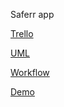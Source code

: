 Saferr app

[Trello](https://trello.com/invite/b/IBUuMfFu/ATTI479c28cff7abc9bfe1845a3d07cf8e8755ED8E4E/mds-project)

[UML](https://viewer.diagrams.net/?tags=%7B%7D&highlight=0000ff&edit=_blank&layers=1&nav=1&title=Saferr_UML.drawio#R7V1rj6M4Fv0t%2ByHS9Egp8czjY716ZlfVu6WuXs3MRyc4idUEZ8GpVObX7zXYBDAkJIVDdctSqysYY8Dn3OtzLzYM3Pv1228x2qy%2B0ACHA8cK3gbuw8BxPM%2BC%2F3nBPivwPTsrWMYkyIoKBS%2FkbywKxXHLLQlwUqrIKA0Z2ZQL5zSK8JyVylAc01252oKG5bNu0BIrBS9zFKqlf5CArbLSiW8dyn%2FHZLmSZ7YtsWeG5t%2BXMd1G4nwRjXC2Z41kM6JqskIB3RWK3MeBex9TyrJf67d7HPJelT2WHfe5YW9%2ByTGOWJsD6J6tdoSGX%2F5YP8fuvzZPyztnKFp5ReFWdMV%2FExyLC2Z72T%2FJjqxDBLfm3i1oxF7EHhu2UUiWEfyew2XAke7dK44Zga69FTsY3UDpfEXC4Ant6ZZfbMKg3%2BTW3YrG5G9oFoWiTdgdM8ESZ1Sq8cKPhGILSmOcQJ1n2QN2pegLeitVfEIJEwVzGoZok5BZfhtrFC9JdEcZo2tRSe1g2Vtwh%2FitUCQ6%2FDdM15jFe6gi99ojgb4wDGkouwPL8iqrAsPGE0FuQexl3nR%2Btq9gCChawh0cTmdNyqebqKcb15zNtcpnQyFAGSGG7zizkyKt4EfhRg9FKdnOIJ6jEG8Im3iNCDRzm7IvJtFSYSJ0PEsZEtPv%2BJ6GFCj3kFodUJOEYaVIsjPEC9bIzWSD5nCup7TOg3co%2BSq6iBdROHYRpga8IkGAI84ryhBDGYk4YzaURCztQ%2F8O%2FkGv3ls3%2FsCHC7%2BHbfuwDf949Zjd0wjuBZGUYhgYusOcpTXkO2q%2FpxkpGAHm1IqAsl4dAUtcOBf4US3wG5QkOxoHBnuN2PtOz9jb6nBzu2UruE0AhhEamYGno4Enly5Hxh3%2FzHHnfdB7CvQDB%2B7UCinc%2Fi%2BfjLGfMPZOPH0d5Pqs3W%2BGHOzPYN495nUe%2FrqYq8P7PWHgA41r1xZTtA4qnJEu7y5j3Iqqi9AaG0V3hsGPWpPho8h5e1yv50kku4%2FD%2Fyw20558MDTomga9K3tHVfacBjHm3YGDx1eccyH9bYighwhSv%2FdHBFXncyIkmDHockGBF7ll8O8Yf9vy%2Bh4QJjWqvwJzSFL4Mphlwt2%2BCOM1oBXiA6jfOOYPQ1sB3lWBd2tADtEMh880IWk6wn2Is7oV8E%2FhWyYwiVY4Jnpxd1tqQG3x%2FbQh2MuGgNTpm4hPB%2FB9e3y3zuA58tvNK2XYIK8L%2BVHfrt5tsvmA7iKDvU7sp61Dfl06rym5t8RMyjuDvIaA3%2B474nfUFF%2BGfGKQ14q813uQr%2BZ6nmlI5vg%2FiwX8HyuYmxRvRynekdXS3%2BdysHvwVZnHA%2FsZCpb439v1jINoMr1tzT83pR8n0%2BvWp%2FgSGr6aBN%2FVaNB%2FprdO9Jv8zln5nfNhb5vX1eX9XfUBnxB93PxNnKcJ9knfTt9XJZ9M662pAV4b8Lbdt593HVXsy6e4Rudr0vkTuW7ipM6Xz3m6x92tlXkhYoRtA5xJvIBued8Ysz9q9rkJ%2FUAiv356dkijpYFfO%2Fy9i3u3fjYPTiO6QnBnkO8Y%2Bd7nbXiqwK%2BH2oz1F471XmVtlt%2Fa2l1dY72vgj4Ux3Bbr5N6xtLrzebHGeK9%2Bjwe22%2FE6I6j7drg3jXuvY%2FtXv3MvAAn85hssnSYSeDrI0D%2FQ7z6yJ4TIJumkxiXrw35%2FidlevVhnZynY8DXCH7bmZn6wK8P6kBZs21ihnyN0Pu9a736h%2FZzsSQvxb5pfZ6B%2F73wT3qXfOqz2nRxVmnSTrZA6%2Bg8HkOF9wZ9Vt%2Fiz1ejvjS%2F8wVtFLhNiqejFE%2Frlbn2SBvu6mO8PKNr5uuca%2Fl%2Be058lHTPRCXAwBmFLOv2qAT36H9b%2FjYybjBUDAzxcvYL71j4Kf98SvvL4q5huEBrEu6zqr%2Fj8BVzvAv7k9Ss%2BV7b2bwVd2Qn5XsiGq%2B5M8j3vaKYIPgLrAGJGsvwpLHeHG2aquxEF%2FOdnpXZuRViBs5rKFinHknjzQpFokknK%2BOGMBT0vk3bWLDCHhIF%2BSMSS95ougfYFiULaF2eJzWUjBHpe%2BsKJ%2BFvQCpfVt4W3MnsO4HmeJuZOQ4Fp0r1Di%2BkG1ZQdDh5OYDFH58KVxrgOY3T1%2FAM2YrMv0c4yQND0Iiyd6p1C0gerVe4nFI9sHLEqp0TkGQTor2snk4oc6x%2FkDU3YhRlXS%2FpCr%2BW4i9acw8TzRL%2BRyxEb1iDXq5bsx1mbX7OzESeot5B7laE4RdAjhfvYsSbWLG1HOK0uZfWWUVdE8N8dbqA0kdmOmDXsNe81%2B%2Bq0wH9prc5oSAwc8J0gd57DNG05stMBtQKvG33nT%2F2m9Z8LXG2tDv5Z%2FQVRUts4NcAf%2Fv3O%2BmCX00jNr7CwyQPLkseVN%2FY2PqVjflU4e5hr08fshU2r%2FU6y%2BQnrcnwUd7dKN2LkfXvkPVnw9729Y26ZP1ITRLnw%2Fw3bvVmeO8e9FFLP6%2FP1usyhGJBv0FdE%2Bp1K7uui7oawj%2B%2BMSxf918EGwpv%2BUc2YGsWUq6p7qBIiC57lG1%2BJvz8af8XEl9pJhIHYgd0Yrz%2Fk29A94vNv0TNdOPhrVjzYS%2B33ggrHAZbfxX2HA7iG%2FKYRkmW0G08x0d6Rr6aAZQl%2BL1jFbN6OCh9XESFvE63x5ivqHnFpUs78rWH52zh1eFLD25FLspPqcg2stt8ztdrfW5qKX%2BXTFNLWT8oLXX1JYiRmlXQT8QLCFUgrzcdnUVfvvUM4gG6isc97%2BSnXE14kp%2FSd%2FRB0GllZZs%2FvZif1ZaqXyvRzM%2BxOjzCBVg3N%2FDfr8coSjfp6FQgYYGsjoxdZe2AoDWNgm8rElXCWtuTBQVqc0xlbA3j14ouaYTCx0PpqTF3JuLXli7aushF25pctEyinDQBGUSfNAHBtqF140wtt0Q4uyOXXZ0dMPYvNYmRV2lp0s4kDi3JinSxAJWnxWzUWYf2EbMBfJ540FY2mJMZozxwTPM2jRrwob2Uy829KuXyr4%2BJswyKn%2FGq45J14zpy0v2%2B1NB7mTQtN1ppQB%2BmE%2FVh38%2FsCqVLK0qE3L2dEAl2yXne2OMriwQ57eOkh5RrFc%2FwkJPJeFSWjG43vHYqOdDx%2BFIP6VTk8cRr5yGBgmhfqCbcyBGnbpVP5Fqj41dWPWAisqwHU82u4eoOe6IGhEeMWyQAChZ9bi7gtE%2Bvm1RRNtFG%2Bzhj0p7rVABx1IRM3dOWqgztbsaWGhB9TQ2r5vtYH8fHNgVY3rQUYt1Mx%2B5xDwob3blB%2Bf6ak97tveFOVdtdHO443mWeqzM3oD7qtVXaFeRaVXnVyLejab%2BWukxaRb0IO8fihx2psOvJLlVKH5Nd52EjH418EHC6wWZol41oWHXWGsFSn5XX2M%2BHcdt9SOMbyy7lz0Aee%2B6Vc2hC7JyUxzKzf4489vxyAmE47oTU03GZ1F6V1O1Tau6Jlj5A%2FmDS4j2TBTMS4rJoRudKljzzVeamf4qZwhbsM2zhcuLabYnbNqzr%2BkFE%2Fmn081lZif5aJrW6IpxUbFcQPrlXbTu8TnvTPu%2BKZKbqfIJ3d2mTXumvTzuWLPpd69RRYDnmWsua4%2FCEraxVHG%2FQ4oEbDI9WqlQOntIan9ANNQFhSUuMy%2F7a8q%2Bcamv9MMLu8Xmc7VW8q31xbs2tRKhOtSXdjlrNQqte5efNTzl956emaqLwZ%2B5%2FrzrTQl%2F%2Fw2ZM%2BZK2g7nAXa2%2B0ICPjo%2F%2FBw%3D%3D)

[Workflow](https://drive.google.com/file/d/1ux2mRt0dO6PqKhFPk0puXZVOI7Kz9Djq/view?usp=sharing)

[Demo](https://youtu.be/dVFE0j3YORs)
